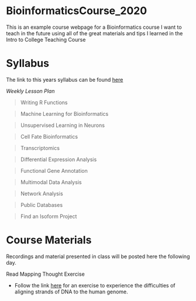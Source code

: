 # **BioinformaticsCourse_2020**

This is an example course webpage for a Bioinformatics course I want to teach in the future using all of the great materials and tips I learned in the Intro to College Teaching Course

# Syllabus

The link to this years syllabus can be found [here](https://www.genecards.org/cgi-bin/carddisp.pl?gene=RN7SK)

 *Weekly Lesson Plan*

> Writing R Functions

> Machine Learning for Bioinformatics

> Unsupervised Learning in Neurons

> Cell Fate Bioinformatics

> Transcriptomics

> Differential Expression Analysis

> Functional Gene Annotation

> Multimodal Data Analysis

> Network Analysis

> Public Databases

> Find an Isoform Project

# Course Materials

Recordings and material presented in class will be posted here the following day.

Read Mapping Thought Exercise
  - Follow the link [here](https://docs.google.com/presentation/d/1cbwdhD0v-IpKh7wHnBVInuoFgyvE4CNDvFfgZw9HJmg/edit#slide=id.p) for an exercise to experience the difficulties of aligning strands of DNA to the human genome.
